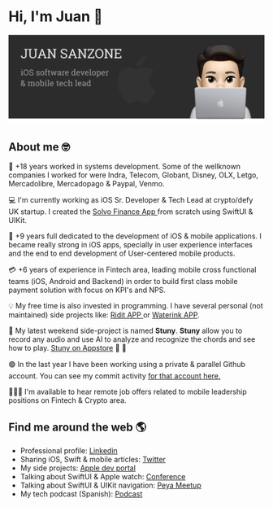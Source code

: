 # Hi, I'm Juan 👋

<img src="https://raw.githubusercontent.com/juansanzone/juansanzone/master/header.png" alt="banner that says Juan Sanzone - iOS developer, tech lead">

## About me 🤓

🏢 +18 years worked in systems development. Some of the wellknown companies I worked for were Indra, Telecom, Globant, Disney, OLX, Letgo, Mercadolibre, Mercadopago & Paypal, Venmo.

💻 I'm currently working as iOS Sr. Developer & Tech Lead at crypto/defy UK startup. I created the <a href="https://apps.apple.com/us/app/solvo/id1644707528"> Solvo Finance App </a> from scratch using SwiftUI & UIKit.

📱 +9 years full dedicated to the development of iOS & mobile applications. I became really strong in iOS apps, specially in user experience interfaces and the end to end development of User-centered mobile products.

💳 +6 years of experience in Fintech area, leading mobile cross functional teams (iOS, Android and Backend) in order to build first class mobile payment solution with focus on KPI's and NPS.

💡 My free time is also invested in programming. I have several personal (not maintained) side projects like:  <a href="https://apps.apple.com/us/app/ridit/id1442148798?l=es"> Ridit APP </a> or  <a href="https://apps.apple.com/us/app/waterink/id1250941742">Waterink APP</a>.

🎸 My latest weekend side-project is named **Stuny**. **Stuny** allow you to record any audio and use AI to analyze and recognize the chords and see how to play.  <a href="https://apple.co/3HM88Pv">Stuny on Appstore</a> 🎹 🎸

🟢 In the last year I have been working using a private & parallel Github account. You can see my commit activity <a href="https://github.com/sanzonejuan">for that account here.</a>

👨🏻‍💻 I'm available to hear remote job offers related to mobile leadership positions on Fintech & Crypto area.

## Find me around the web 🌎 

- Professional profile: <a href="https://www.linkedin.com/in/juansanzone/">Linkedin</a>
- Sharing iOS, Swift & mobile articles: <a href="https://www.twitter.com/johnsanzo">Twitter</a>
- My side projects: <a href="https://apps.apple.com/us/developer/juan-sanzone/id1217039561">Apple dev portal</a>
- Talking about SwiftUI & Apple watch: <a href="https://www.youtube.com/watch?v=Fl4h2QV2fM4">Conference</a>
- Talking about SwiftUI & UIKit navigation: <a href="https://twitter.com/PeYaTech/status/1526689325898866688?s=20&t=oOOR_yEY1A0oMzkn6gofDw">Peya Meetup</a>
- My tech podcast (Spanish): <a href="https://anchor.fm/techbros">Podcast</a> 

<!--
**juansanzone/juansanzone** is a ✨ _special_ ✨ repository because its `README.md` (this file) appears on your GitHub profile.

Here are some ideas to get you started:

- 🔭 I’m currently working on ...
- 🌱 I’m currently learning ...
- 👯 I’m looking to collaborate on ...
- 🤔 I’m looking for help with ...
- 💬 Ask me about ...
- 📫 How to reach me: ...
- 😄 Pronouns: ...
- ⚡ Fun fact: ...
-->
